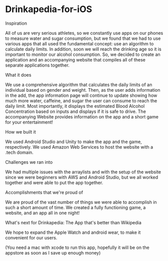 # Drinkapedia-for-iOS
Inspiration

All of us are very serious athletes, so we constantly use apps on our phones to measure water and sugar consumption, but we found that we had to use various apps that all used the fundamental concept: use an algorithm to calculate daily limits. In addition, soon we will reach the drinking age so it is important to monitor our alcohol consumption. So, we decided to create an application and an accompanying website that compiles all of these separate applications together.

What it does

We use a comprehensive algorithm that calculates the daily limits of an individual based on gender and weight. Then, as the user adds information in the add, the app information page will continue to update showing how much more water, caffeine, and sugar the user can consume to reach the daily limit. Most importantly, it displays the estimated Blood Alcohol Concentration based on inputs and displays if it is safe to drive. The accompanying Website provides information on the app and a short game for your entertainment!

How we built it

We used Android Studio and Unity to make the app and the game, respectively. We used Amazon Web Services to host the website with a .tech domain.

Challenges we ran into

We had multiple issues with the arraylists and with the setup of the website since we were beginners with AWS and Android Studio, but we all worked together and were able to put the app together.

Accomplishments that we're proud of

We are proud of the vast number of things we were able to accomplish in such a short amount of time. We created a fully functioning game, a website, and an app all in one night!

What's next for Drinkapedia: The App that's better than Wikipedia

We hope to expand the Apple Watch and android wear, to make it convenient for our users.

(You need a mac with xcode to run this app, hopefully it will be on the appstore as soon as I save up enough money)

